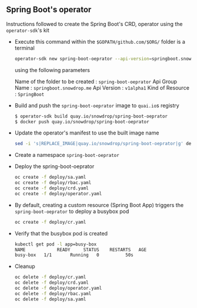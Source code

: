 ## Spring Boot's operator

Instructions followed to create the Spring Boot's CRD, operator using the `operator-sdk`'s kit

- Execute this command within the `$GOPATH/github.com/$ORG/` folder is a terminal
  ```bash
  operator-sdk new spring-boot-oeprator --api-version=springboot.snowdrop.me/v1alpha1 --kind=SpringBoot
  ```
  using the following parameters 

  Name of the folder to be created : `spring-boot-oeprator`
  Api Group Name   : `springboot.snowdrop.me`
  Api Version      : `v1alpha1`
  Kind of Resource : `SpringBoot` 

- Build and push the `spring-boot-oeprator` image to `quai.io`s registry
  ```bash
  $ operator-sdk build quay.io/snowdrop/spring-boot-oeprator
  $ docker push quay.io/snowdrop/spring-boot-oeprator
  ```
  
- Update the operator's manifest to use the built image name
  ```bash
  sed -i 's|REPLACE_IMAGE|quay.io/snowdrop/spring-boot-oeprator|g' deploy/operator.yaml
  ```
- Create a namespace `spring-boot-oeprator`

- Deploy the spring-boot-oeprator
  ```bash
  oc create -f deploy/sa.yaml
  oc create -f deploy/rbac.yaml
  oc create -f deploy/crd.yaml
  oc create -f deploy/operator.yaml
  ```

- By default, creating a custom resource (Spring Boot App) triggers the `spring-boot-oeprator` to deploy a busybox pod
  ```bash
  oc create -f deploy/cr.yaml
  ```

- Verify that the busybox pod is created
  ```bash
  kubectl get pod -l app=busy-box
  NAME            READY     STATUS    RESTARTS   AGE
  busy-box   1/1       Running   0          50s
  ```

- Cleanup
  ```bash
  oc delete -f deploy/cr.yaml
  oc delete -f deploy/crd.yaml
  oc delete -f deploy/operator.yaml
  oc delete -f deploy/rbac.yaml
  oc delete -f deploy/sa.yaml
  ```